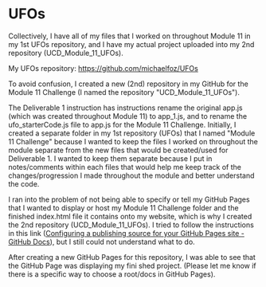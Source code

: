 # UFOs

Collectively, I have all of my files that I worked on throughout Module 11 in my 1st UFOs repository, and I have my actual project uploaded into my 2nd repository (UCD_Module_11_UFOs).

My UFOs repository: https://github.com/michaelfoz/UFOs


To avoid confusion, I created a new (2nd) repository in my GitHub for the Module 11 Challenge (I named the repository "UCD_Module_11_UFOs"). 

The Deliverable 1 instruction has instructions rename the original app.js (which was created throughout Module 11) to app_1.js, and to rename the ufo_starterCode.js file to app.js for the Module 11 Challenge. 
Initially, I created a separate folder in my 1st repository (UFOs) that I named "Module 11 Challenge" because I wanted to keep the files I worked on throughout the module separate from the new files that would be created/used for Deliverable 1. 
I wanted to keep them separate because I put in notes/comments within each files that would help me keep track of the changes/progression I made throughout the module and better understand the code.

I ran into the problem of not being able to specify or tell my GitHub Pages that I wanted to display or host my Module 11 Challenge folder and the finished index.html file it contains onto my website, which is why I created the 2nd repository (UCD_Module_11_UFOs). 
I tried to follow the instructions in this link ([Configuring a publishing source for your GitHub Pages site - GitHub Docs](https://docs.github.com/en/pages/getting-started-with-github-pages/configuring-a-publishing-source-for-your-github-pages-site)), but I still could not understand what to do.

After creating a new GitHub Pages for this repository, I was able to see that the GitHub Page was displaying my fini
shed project. (Please let me know if there is a specific way to choose a root/docs in GitHub Pages).
